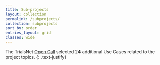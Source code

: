 ```yaml
---
title: Sub-projects
layout: collection
permalink: /subprojects/
collection: subprojects
sort_by: order
entries_layout: grid
classes: wide
---
```


The TrialsNet [Open Call](/open-call/) selected 24 additional Use Cases related to the project topics. 
{: .text-justify}  